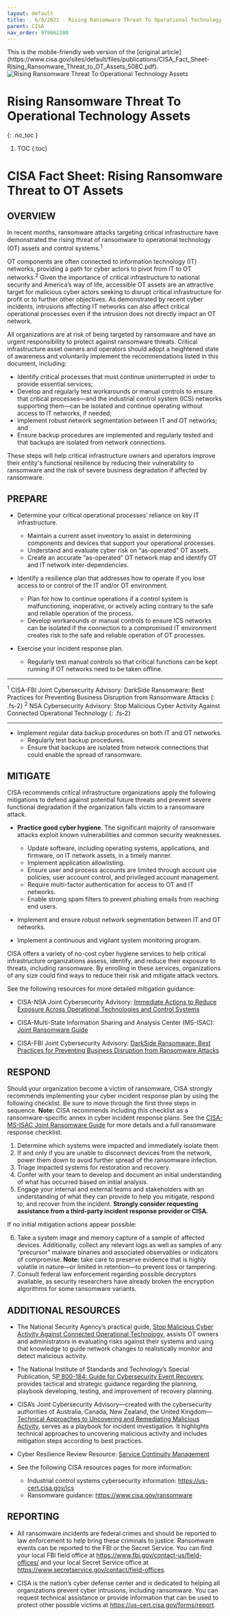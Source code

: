 ```yaml
---
layout: default
title: . 6/9/2021 - Rising Ransomware Threat To Operational Technology Assets 
parent: CISA 
nav_order: 979062200 
---
```

<style>
.dont-break-out {
  /* These are technically the same, but use both */
  overflow-wrap: break-word;
  word-wrap: break-word;

  -ms-word-break: break-all;
  /* This is the dangerous one in WebKit, as it breaks things wherever */
  word-break: break-all;
  /* Instead use this non-standard one: */
  word-break: break-word;
}
</style>

<div class="dont-break-out" markdown="1">
This is the mobile-friendly web version of the [original article](https://www.cisa.gov/sites/default/files/publications/CISA_Fact_Sheet-Rising_Ransomware_Threat_to_OT_Assets_508C.pdf).

<img src="https://statics.bsafes.com/images/publications/CISA_Fact_Sheet-Rising_Ransomware_Threat_to_OT_Assets_508C.png" alt="Rising Ransomware Threat To Operational Technology Assets" style="display:block; margin:0 auto">

# Rising Ransomware Threat To Operational Technology Assets 
{: .no_toc }

1. TOC
{:toc}

# CISA Fact Sheet: Rising Ransomware Threat to OT Assets

## OVERVIEW
In recent months, ransomware attacks targeting critical infrastructure have demonstrated the rising threat of ransomware to operational technology (OT) assets and control systems.<sup>1</sup>

OT components are often connected to information technology (IT) networks, providing a path for cyber actors to pivot from IT to OT networks.<sup>2</sup> Given the importance of critical infrastructure to national security and America’s way of life, accessible OT assets are an attractive target for malicious cyber actors seeking to disrupt critical infrastructure for profit or to further other objectives. As demonstrated by recent cyber incidents, intrusions affecting IT networks can also affect critical operational processes even if the intrusion does not directly impact an OT network.

All organizations are at risk of being targeted by ransomware and have an urgent responsibility to protect against ransomware threats. Critical infrastructure asset owners and operators should adopt a heightened state of awareness and voluntarily implement the recommendations listed in this document, including:

-   Identify critical processes that must continue uninterrupted in order to provide essential services;
-   Develop and regularly test workarounds or manual controls to ensure that critical processes—and the industrial control system (ICS) networks supporting them—can be isolated and continue operating without access to IT networks, if needed;    
-   Implement robust network segmentation between IT and OT networks; and
-   Ensure backup procedures are implemented and regularly tested and that backups are isolated from network connections.
    
These steps will help critical infrastructure owners and operators improve their entity's functional resilience by reducing their vulnerability to ransomware and the risk of severe business degradation if affected by ransomware.

## PREPARE
- Determine your critical operational processes’ reliance on key IT infrastructure. 
    - Maintain a current asset inventory to assist in determining components and devices that support your operational processes.  
    - Understand and evaluate cyber risk on “as-operated” OT assets.  
    - Create an accurate “as-operated” OT network map and identify OT and IT network inter-dependencies.

- Identify a resilience plan that addresses how to operate if you lose access to or control of the IT and/or OT environment.
    - Plan for how to continue operations if a control system is malfunctioning, inoperative, or actively acting contrary to the safe and reliable operation of the process.
    - Develop workarounds or manual controls to ensure ICS networks can be isolated if the connection to a compromised IT environment creates risk to the safe and reliable operation of OT processes.

- Exercise your incident response plan.  
    - Regularly test manual controls so that critical functions can be kept running if OT networks need to be taken offline.

***
<sup>1</sup> CISA-FBI Joint Cybersecurity Advisory: DarkSide Ransomware: Best Practices for Preventing Business Disruption from Ransomware Attacks 
{: .fs-2}
<sup>2</sup> NSA Cybersecurity Advisory: Stop Malicious Cyber Activity Against Connected Operational Technology
{: .fs-2}
***
-  Implement regular data backup procedures on both IT and OT networks.
    - Regularly test backup procedures.  
    - Ensure that backups are isolated from network connections that could enable the spread of ransomware.

## MITIGATE
CISA recommends critical infrastructure organizations apply the following mitigations to defend against potential future threats and prevent severe functional degradation if the organization falls victim to a ransomware attack.

- **Practice good cyber hygiene**. The significant majority of ransomware attacks exploit known vulnerabilities and common security weaknesses.

    - Update software, including operating systems, applications, and firmware, on IT network assets, in a timely manner.
    - Implement application allowlisting.  
    - Ensure user and process accounts are limited through account use policies, user account control, and privileged account management.  
    - Require multi-factor authentication for access to OT and IT networks.  
    - Enable strong spam filters to prevent phishing emails from reaching end users.

- Implement and ensure robust network segmentation between IT and OT networks.
    
-  Implement a continuous and vigilant system monitoring program.
    
CISA offers a variety of no-cost cyber hygiene services to help critical infrastructure organizations assess, identify, and reduce their exposure to threats, including ransomware. By enrolling in these services, organizations of any size could find ways to reduce their risk and mitigate attack vectors.
    
See the following resources for more detailed mitigation guidance:
    
- CISA-NSA Joint Cybersecurity Advisory: [Immediate Actions to Reduce Exposure Across Operational Technologies and Control Systems](https://us-cert.cisa.gov/ncas/alerts/aa20-205a)
    
-   CISA-Multi-State Information Sharing and Analysis Center (MS-ISAC): [Joint Ransomware Guide](https://www.cisa.gov/sites/default/files/publications/CISA_MS-ISAC_Ransomware%20Guide_S508C.pdf)
    
-   CISA-FBI Joint Cybersecurity Advisory: [DarkSide Ransomware: Best Practices for Preventing Business Disruption from Ransomware Attacks](https://us-cert.cisa.gov/ncas/alerts/aa21-131a)
    
## RESPOND
    
Should your organization become a victim of ransomware, CISA strongly recommends implementing your cyber incident response plan by using the following checklist. Be sure to move through the first three steps in sequence. **Note:** CISA recommends including this checklist as a  
    ransomware-specific annex in cyber incident response plans. See the [CISA-MS-ISAC Joint Ransomware Guide](https://www.cisa.gov/sites/default/files/publications/CISA_MS-ISAC_Ransomware%20Guide_S508C.pdf) for more details and a full ransomware response checklist.
    
1.  Determine which systems were impacted and immediately isolate them.
2.  If and only if you are unable to disconnect devices from the network, power them down to avoid further spread of the ransomware infection.
3.  Triage impacted systems for restoration and recovery.
4.  Confer with your team to develop and document an initial understanding of what has occurred based on initial analysis.
5.  Engage your internal and external teams and stakeholders with an understanding of what they can provide to help you mitigate, respond to, and recover from the incident. **Strongly consider requesting assistance from a third-party incident response provider or CISA.**

If no initial mitigation actions appear possible:

6.  Take a system image and memory capture of a sample of affected devices. Additionally, collect any relevant logs as well as samples of any “precursor” malware binaries and associated observables or indicators of compromise. **Note:** take care to preserve evidence that is highly volatile in nature—or limited in retention—to prevent loss or tampering.
7.  Consult federal law enforcement regarding possible decryptors available, as security researchers have already broken the encryption algorithms for some ransomware variants.

## ADDITIONAL RESOURCES
-   The National Security Agency’s practical guide, [Stop Malicious Cyber Activity Against Connected Operational Technology](https://media.defense.gov/2021/Apr/29/2002630479/-1/-1/0/CSA_STOP-MCA-AGAINST-OT_UOO13672321.PDF), assists OT owners and administrators in evaluating risks against their systems and using that knowledge to guide network changes to realistically monitor and detect malicious activity.
    
-   The National Institute of Standards and Technology’s Special Publication, S[P 800-184: Guide for Cybersecurity Event Recovery](https://csrc.nist.gov/publications/detail/sp/800-184/final), provides tactical and strategic guidance regarding the planning, playbook developing, testing, and improvement of recovery planning.
    
-   CISA’s Joint Cybersecurity Advisory—created with the cybersecurity authorities of Australia, Canada, New Zealand, the United Kingdom—[Technical Approaches to Uncovering and Remediating Malicious Activity](https://us-cert.cisa.gov/ncas/alerts/aa20-245a), serves as a playbook for incident investigation. It highlights technical approaches to uncovering malicious activity and includes mitigation steps according to best practices.
    
-   Cyber Resilience Review Resource: [Service Continuity Management](https://us-cert.cisa.gov/sites/default/files/c3vp/crr_resources_guides/CRR_Resource_Guide-SC.pdf)
- See the following CISA resources pages for more information:
    - Industrial control systems cybersecurity information: https://us-cert.cisa.gov/ics 
    - Ransomware guidance: https://www.cisa.gov/ransomware

## REPORTING

-   All ransomware incidents are federal crimes and should be reported to law enforcement to help bring these criminals to justice. Ransomware events can be reported to the FBI or the Secret Service. You can find your local FBI field office at https://www.fbi.gov/contact-us/field-offices/ and your local Secret Service office at https://www.secretservice.gov/contact/field-offices.
    
-   CISA is the nation’s cyber defense center and is dedicated to helping all organizations prevent cyber intrusions, including ransomware. You can request technical assistance or provide information that can be used to protect other possible victims at https://us-cert.cisa.gov/forms/report.

</div>
